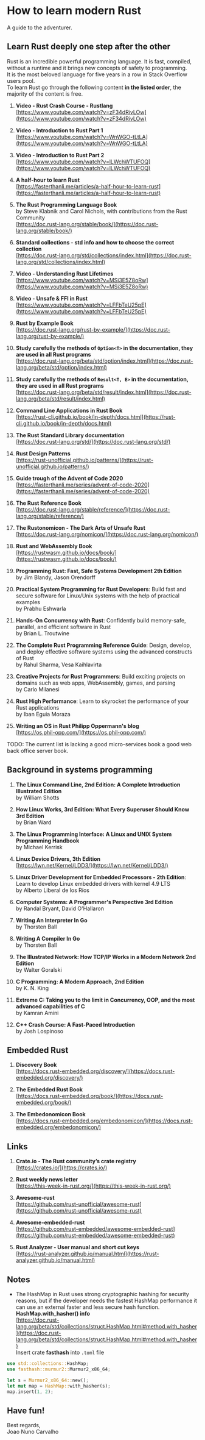 # How to learn modern Rust
A guide to the adventurer.

## Learn Rust deeply one step after the other

Rust is an incredible powerful programming language. It is fast, compiled, without a runtime and it brings new concepts of safety to programming. <br>
It is the most beloved language for five years in a row in Stack Overflow users pool. <br> 
To learn Rust go through the following content **in the listed order**, the majority of the content is free. <br>

1. **Video - Rust Crash Course - Rustlang** <br>
   [https://www.youtube.com/watch?v=zF34dRivLOw](https://www.youtube.com/watch?v=zF34dRivLOw)

2. **Video - Introduction to Rust Part 1** <br>
   [https://www.youtube.com/watch?v=WnWGO-tLtLA](https://www.youtube.com/watch?v=WnWGO-tLtLA)

3. **Video - Introduction to Rust Part 2** <br>
   [https://www.youtube.com/watch?v=lLWchWTUFOQ](https://www.youtube.com/watch?v=lLWchWTUFOQ)

4. **A half-hour to learn Rust** <br>
   [https://fasterthanli.me/articles/a-half-hour-to-learn-rust](https://fasterthanli.me/articles/a-half-hour-to-learn-rust)

5. **The Rust Programming Language Book** <br>
   by Steve Klabnik and Carol Nichols, with contributions from the Rust Community <br>
   [https://doc.rust-lang.org/stable/book/](https://doc.rust-lang.org/stable/book/)

6. **Standard collections - std info and how to choose the correct collection** <br>
   [https://doc.rust-lang.org/std/collections/index.html](https://doc.rust-lang.org/std/collections/index.html)

7. **Video - Understanding Rust Lifetimes** <br>
   [https://www.youtube.com/watch?v=MSi3E5Z8oRw](https://www.youtube.com/watch?v=MSi3E5Z8oRw)

8. **Video - Unsafe & FFI in Rust** <br>
   [https://www.youtube.com/watch?v=LFFbTeU25pE](https://www.youtube.com/watch?v=LFFbTeU25pE)

9.  **Rust by Example Book** <br>
   [https://doc.rust-lang.org/rust-by-example/](https://doc.rust-lang.org/rust-by-example/)

10. **Study carefully the methods of ``` Option<T> ``` in the documentation, they are used in all Rust programs** <br>
   [https://doc.rust-lang.org/beta/std/option/index.html](https://doc.rust-lang.org/beta/std/option/index.html)

11. **Study carefully the methods of ``` Result<T, E> ``` in the documentation, they are used in all Rust programs** <br>
    [https://doc.rust-lang.org/beta/std/result/index.html](https://doc.rust-lang.org/beta/std/result/index.html)

12. **Command Line Applications in Rust Book** <br>
   [https://rust-cli.github.io/book/in-depth/docs.html](https://rust-cli.github.io/book/in-depth/docs.html)

12. **The Rust Standard Library documentation** <br>
    [https://doc.rust-lang.org/std/](https://doc.rust-lang.org/std/)

13. **Rust Design Patterns** <br>
    [https://rust-unofficial.github.io/patterns/](https://rust-unofficial.github.io/patterns/)

14. **Guide trough of the Advent of Code 2020** <br>
    [https://fasterthanli.me/series/advent-of-code-2020](https://fasterthanli.me/series/advent-of-code-2020)

15. **The Rust Reference Book** <br>
    [https://doc.rust-lang.org/stable/reference/](https://doc.rust-lang.org/stable/reference/)

16. **The Rustonomicon - The Dark Arts of Unsafe Rust** <br>
    [https://doc.rust-lang.org/nomicon/](https://doc.rust-lang.org/nomicon/)

17. **Rust and WebAssembly Book** <br>
    [https://rustwasm.github.io/docs/book/](https://rustwasm.github.io/docs/book/)

18. **Programming Rust: Fast, Safe Systems Development 2th Edition** <br>
    by Jim Blandy, Jason Orendorff

19. **Practical System Programming for Rust Developers**: Build fast and secure software for Linux/Unix systems with the help of practical examples <br>
    by Prabhu Eshwarla

20. **Hands-On Concurrency with Rust**: Confidently build memory-safe, parallel, and efficient software in Rust <br>
    by Brian L. Troutwine 

21. **The Complete Rust Programming Reference Guide**: Design, develop, and deploy effective software systems using the advanced constructs of Rust <br>
	by Rahul Sharma, Vesa Kaihlavirta 

22. **Creative Projects for Rust Programmers**: Build exciting projects on domains such as web apps, WebAssembly, games, and parsing <br>
    by Carlo Milanesi

23. **Rust High Performance**: Learn to skyrocket the performance of your Rust applications <br>
    by Iban Eguia Moraza 

24. **Writing an OS in Rust Philipp Oppermann's blog** <br>
    [https://os.phil-opp.com/](https://os.phil-opp.com/)

TODO: The current list is lacking a good micro-services book a good web back office server book.

## Background in systems programming

1. **The Linux Command Line, 2nd Edition: A Complete Introduction Illustrated Edition** <br>
   by William Shotts

2. **How Linux Works, 3rd Edition: What Every Superuser Should Know 3rd Edition** <br>
   by Brian Ward

3. **The Linux Programming Interface: A Linux and UNIX System Programming Handbook** <br>
   by Michael Kerrisk

4. **Linux Device Drivers, 3th Edition** <br>
   [https://lwn.net/Kernel/LDD3/](https://lwn.net/Kernel/LDD3/)

5. **Linux Driver Development for Embedded Processors - 2th Edition**: Learn to develop Linux embedded drivers with kernel 4.9 LTS <br>
   by Alberto Liberal de los Ríos

6. **Computer Systems: A Programmer's Perspective 3rd Edition** <br>
   by Randal Bryant, David O'Hallaron

7. **Writing An Interpreter In Go** <br>
   by Thorsten Ball

8. **Writing A Compiler In Go** <br>
   by Thorsten Ball

9. **The Illustrated Network: How TCP/IP Works in a Modern Network 2nd Edition** <br>
   by Walter Goralski

10. **C Programming: A Modern Approach, 2nd Edition** <br>
    by K. N. King

11. **Extreme C: Taking you to the limit in Concurrency, OOP, and the most advanced capabilities of C** <br>
    by Kamran Amini

12. **C++ Crash Course: A Fast-Paced Introduction** <br>
    by Josh Lospinoso


## Embedded Rust

1. **Discovery Book** <br>
   [https://docs.rust-embedded.org/discovery/](https://docs.rust-embedded.org/discovery/)

2. **The Embedded Rust Book** <br>
   [https://docs.rust-embedded.org/book/](https://docs.rust-embedded.org/book/)

3. **The Embedonomicon Book** <br>
   [https://docs.rust-embedded.org/embedonomicon/](https://docs.rust-embedded.org/embedonomicon/)


## Links

1. **Crate.io - The Rust community’s crate registry** <br>
  [https://crates.io/](https://crates.io/)

2. **Rust weekly news letter** <br>
   [https://this-week-in-rust.org/](https://this-week-in-rust.org/)
  
3. **Awesome-rust** <br>
   [https://github.com/rust-unofficial/awesome-rust](https://github.com/rust-unofficial/awesome-rust)

4. **Awesome-embedded-rust** <br>
   [https://github.com/rust-embedded/awesome-embedded-rust](https://github.com/rust-embedded/awesome-embedded-rust)

5. **Rust Analyzer - User manual and short cut keys** <br>
   [https://rust-analyzer.github.io/manual.html](https://rust-analyzer.github.io/manual.html)

## Notes

* The HashMap in Rust uses strong cryptographic hashing for security reasons, but if the developer needs the fastest HashMap performance it can use an external faster and less secure hash function. <br>
**HashMap.with_hasher() info** <br>
[https://doc.rust-lang.org/beta/std/collections/struct.HashMap.html#method.with_hasher](https://doc.rust-lang.org/beta/std/collections/struct.HashMap.html#method.with_hasher) <br>
Insert crate **fasthash** into ```.toml``` file <br>
```Rust
use std::collections::HashMap;
use fasthash::murmur2::Murmur2_x86_64;

let s = Murmur2_x86_64::new();
let mut map = HashMap::with_hasher(s);
map.insert(1, 2);
```


## Have fun!
Best regards, <br>
Joao Nuno Carvalho <br>


